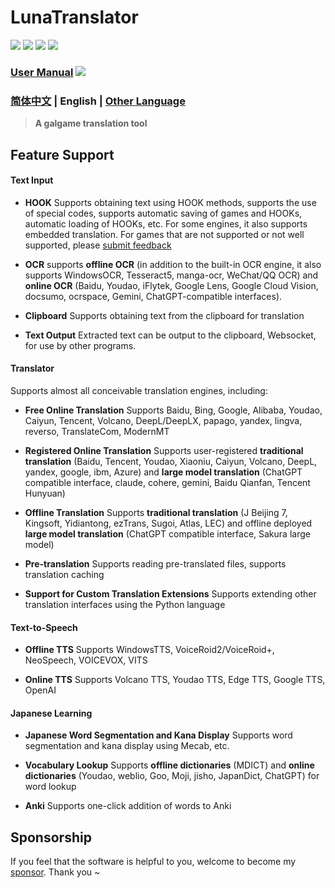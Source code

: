 # LunaTranslator

<p align="left">
    <img src="https://img.shields.io/github/license/HIllya51/LunaTranslator">
    <a href="https://github.com/HIllya51/LunaTranslator/releases"><img src="https://img.shields.io/github/v/release/HIllya51/LunaTranslator?color=ffa"></a>
    <a href="https://github.com/HIllya51/LunaTranslator/releases/latest/download/LunaTranslator.zip" target="_blank"><img src="https://img.shields.io/badge/download_64bit-blue"/></a> <a href="https://github.com/HIllya51/LunaTranslator/releases/latest/download/LunaTranslator_x86.zip" target="_blank"><img src="https://img.shields.io/badge/download_32bit-blue"/></a>
</p>

### [User Manual](https://docs.lunatranslator.org/)  <a href="https://discord.com/invite/ErtDwVeAbB"><img  src="https://img.shields.io/discord/1262692128031772733?label=Discord&logo=discord&color=FF007C"></a> 


### [简体中文](README.md) | English | [Other Language](otherlang.md) 


> **A galgame translation tool**

## Feature Support

#### Text Input

- **HOOK** Supports obtaining text using HOOK methods, supports the use of special codes, supports automatic saving of games and HOOKs, automatic loading of HOOKs, etc. For some engines, it also supports embedded translation. For games that are not supported or not well supported, please [submit feedback](https://github.com/HIllya51/LunaTranslator/issues/new?assignees=&labels=enhancement&projects=&template=01_game_request.yaml) 

- **OCR** supports **offline OCR** (in addition to the built-in OCR engine, it also supports WindowsOCR, Tesseract5, manga-ocr, WeChat/QQ OCR) and **online OCR** (Baidu, Youdao, iFlytek, Google Lens, Google Cloud Vision, docsumo, ocrspace, Gemini, ChatGPT-compatible interfaces).

- **Clipboard** Supports obtaining text from the clipboard for translation

- **Text Output** Extracted text can be output to the clipboard, Websocket, for use by other programs.

#### Translator

Supports almost all conceivable translation engines, including:

- **Free Online Translation** Supports Baidu, Bing, Google, Alibaba, Youdao, Caiyun, Tencent, Volcano, DeepL/DeepLX, papago, yandex, lingva, reverso, TranslateCom, ModernMT

- **Registered Online Translation** Supports user-registered **traditional translation** (Baidu, Tencent, Youdao, Xiaoniu, Caiyun, Volcano, DeepL, yandex, google, ibm, Azure) and **large model translation** (ChatGPT compatible interface, claude, cohere, gemini, Baidu Qianfan, Tencent Hunyuan)

- **Offline Translation** Supports **traditional translation** (J Beijing 7, Kingsoft, Yidiantong, ezTrans, Sugoi, Atlas, LEC) and offline deployed **large model translation** (ChatGPT compatible interface, Sakura large model)

- **Pre-translation** Supports reading pre-translated files, supports translation caching

- **Support for Custom Translation Extensions** Supports extending other translation interfaces using the Python language

#### Text-to-Speech

- **Offline TTS** Supports WindowsTTS, VoiceRoid2/VoiceRoid+, NeoSpeech, VOICEVOX, VITS

- **Online TTS** Supports Volcano TTS, Youdao TTS, Edge TTS, Google TTS, OpenAI

#### Japanese Learning

- **Japanese Word Segmentation and Kana Display** Supports word segmentation and kana display using Mecab, etc.

- **Vocabulary Lookup** Supports **offline dictionaries** (MDICT) and **online dictionaries** (Youdao, weblio, Goo, Moji, jisho, JapanDict, ChatGPT) for word lookup

- **Anki** Supports one-click addition of words to Anki

## Sponsorship
 
If you feel that the software is helpful to you, welcome to become my [sponsor](https://patreon.com/HIllya51). Thank you ~ 
